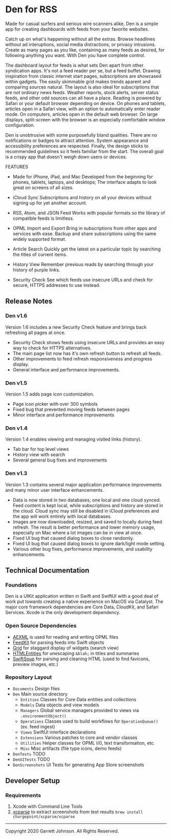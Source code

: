 # Den for RSS

Made for casual surfers and serious wire scanners alike, Den is a simple app for creating dashboards with feeds from your favorite websites. 

Catch up on what's happening without all the extras. Browse headlines without ad interuptions, social media distractions, or privacy intrusions. Create as many pages as you like, containing as many feeds as desired, for following anything you want. With Den you have complete control.

The dashboard layout for feeds is what sets Den apart from other syndication apps. It's not a feed reader per se, but a feed buffet. Drawing inspiration from classic internet start pages, subscriptions are showcased within gadgets. The easily skimmable grid makes trends aparent and comparing sources natural. The layout is also ideal for subscriptions that are not ordinary news feeds. Weather reports, stock alerts, server status feeds, and other odd sources can all have a place. Reading is powered by Safari or your default browser depending on device. On phones and tablets, articles open in a Safari view, with an option to automatically enter reader mode. On computers, articles open in the default web browser. On large displays, split-screen with the browser is an especially comfortable window configuration.

Den is unobtrusive with some purposefully bland qualities. There are no notifications or badges to attract attention. System appearance and accessibility preferences are respected. Finally, the design sticks to recommended guidelines so it feels familiar from the start. The overall goal is a crispy app that doesn't weigh down users or devices.

FEATURES

+ Made for iPhone, iPad, and Mac
Developed from the beginning for phones, tablets, laptops, and desktops; The interface adapts to look great on screens of all sizes.

+ iCloud Sync
Subscriptions and history on all your devices without signing up for yet another account. 

+ RSS, Atom, and JSON Feed
Works with popular formats so the library of compatible feeds is limitless.

+ OPML Import and Export
Bring in subscriptions from other apps and services with ease. Backup and share subscriptions using the same widely supported format.

+ Article Search
Quickly get the latest on a particular topic by searching the titles of current items.

+ History View
Remember previous reads by searching through your history of purple links.

+ Security Check
See which feeds use insecure URLs and check for secure, HTTPS addresses to use instead.


## Release Notes

### Den v1.6

Version 1.6 includes a new Security Check feature and brings back refreshing all pages at once.

- Security Check shows feeds using insecure URLs and provides an easy way to check for HTTPS alternatives.
- The main page list now has it's own refresh button to refresh all feeds. 
- Other improvements to feed refresh responsiveness and progress display.
- General interface and performance improvements.

### Den v1.5

Version 1.5 adds page icon customization.

- Page icon picker with over 300 symbols
- Fixed bug that prevented moving feeds between pages
- Minor interface and performance improvements

### Den v1.4

Version 1.4 enables viewing and managing visited links (history).

- Tab bar for top level views
- History view with search
- Several general bug fixes and improvements

### Den v1.3

Version 1.3 contains several major application performance improvements and many minor user interface enhancements.

- Data is now stored in two databases; one local and one cloud synced. Feed content is kept local, while subscriptions and history are stored in the cloud. Cloud sync may still be disabled in iCloud preferences and the app will work entirely with local databases.
- Images are now downloaded, resized, and saved to locally during feed refresh. The result is better performance and lower memory usage, especially on Mac where a lot images can be in view at once.
- Fixed UI bug that caused dialog boxes to close randomly.
- Fixed UI bug that caused dialog boxes to ignore dark/light mode setting.
- Various other bug fixes, performance improvements, and usability enhancements.

## Technical Documentation

### Foundations

Den is a UIKit application written in Swift and SwiftUI with a good deal of work put towards creating a native experience on MacOS via Catalyst. The major core framework dependencies are Core Data, CloudKit, and Safari Services. Xcode is the only development dependency.

### Open Source Dependencies

- [AEXML](https://github.com/tadija/AEXML) is used for reading and writing OPML files
- [FeedKit](https://github.com/nmdias/FeedKit) for parsing feeds into Swift objects
- [Grid](https://github.com/spacenation/swiftui-grid) for staggard display of widgets (search view)
- [HTMLEntities](https://github.com/Kitura/swift-html-entities) for unescaping `&blah;` in titles and summaries
- [SwiftSoup](https://github.com/scinfu/SwiftSoup) for parsing and cleaning HTML (used to find favicons, preview images, etc.)

### Repository Layout

* `Documents` Design files
* `Den` Main source directory
  * `Entities` Classes for Core Data entities and collections
  * `Models` Data objects and view models
  * `Managers` Global service managers provided to views via `.environmentObject()`
  * `Operations` Classes used to build workflows for `OperationQueue()` (ex. feed ingest)
  * `Views` SwiftUI interface declarations
  * `Extensions` Various patches to core and vendor classes
  * `Utilities` Helper classes for OPML I/0, text transformation, etc.
  * `Misc` Misc artifacts (file type icons, demo feeds)
* `DenTests` TODO
* `DenUITests` TODO
* `DenScreenshots` UI Tests for generating App Store screenshots


## Developer Setup

### Requirements

1. Xcode with Command Line Tools
2. [xcparse](https://github.com/ChargePoint/xcparse) to extract screenshots from test results `brew install chargepoint/xcparse/xcparse`

---

Copyright 2020 Garrett Johnson. All Rights Reserved.

